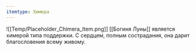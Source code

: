 ```yaml
---
itemtype: Химера
---
```

![[Temp/Placeholder_Chimera_Item.png]]
[[Богиня Луны]] является химерой типа поддержки. С сердцем, полным сострадания, она дарит благословения всему живому.
